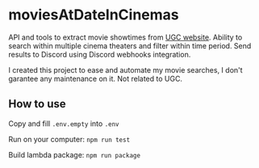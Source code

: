 # moviesAtDateInCinemas

API and tools to extract movie showtimes from [UGC website](https://www.ugc.fr).
Ability to search within multiple cinema theaters and filter within time period.
Send results to Discord using Discord webhooks integration.

I created this project to ease and automate my movie searches, I don't garantee any maintenance on it.
Not related to UGC.

## How to use

Copy and fill `.env.empty` into `.env`

Run on your computer: ```npm run test```

Build lambda package: ```npm run package```